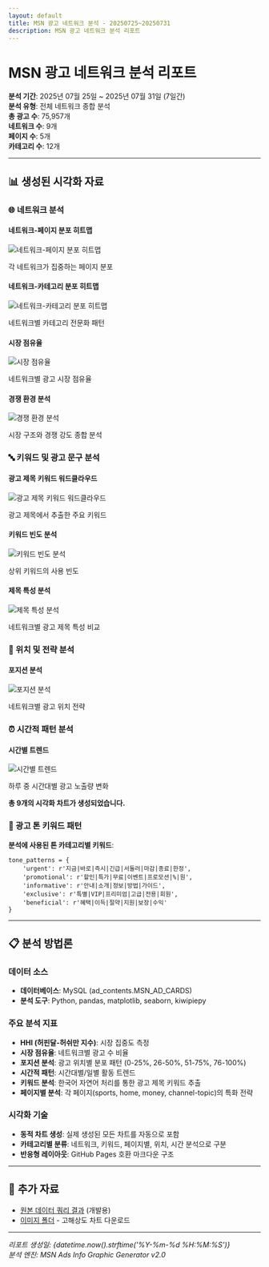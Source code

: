 ```yaml
---
layout: default
title: MSN 광고 네트워크 분석 - 20250725~20250731
description: MSN 광고 네트워크 분석 리포트
---
```


# MSN 광고 네트워크 분석 리포트

**분석 기간**: 2025년 07월 25일 ~ 2025년 07월 31일 (7일간)  
**분석 유형**: 전체 네트워크 종합 분석  
**총 광고 수**: 75,957개  
**네트워크 수**: 9개  
**페이지 수**: 5개  
**카테고리 수**: 12개  

---

## 📊 생성된 시각화 자료


### 🌐 네트워크 분석

#### 네트워크-페이지 분포 히트맵

![네트워크-페이지 분포 히트맵](images/network_page_heatmap_2025-07-25_2025-07-31.png)

각 네트워크가 집중하는 페이지 분포

#### 네트워크-카테고리 분포 히트맵

![네트워크-카테고리 분포 히트맵](images/network_category_heatmap_2025-07-25_2025-07-31.png)

네트워크별 카테고리 전문화 패턴

#### 시장 점유율

![시장 점유율](images/market_share_pie_2025-07-25_2025-07-31.png)

네트워크별 광고 시장 점유율

#### 경쟁 환경 분석

![경쟁 환경 분석](images/competitive_analysis_2025-07-25_2025-07-31.png)

시장 구조와 경쟁 강도 종합 분석


### 🔤 키워드 및 광고 문구 분석

#### 광고 제목 키워드 워드클라우드

![광고 제목 키워드 워드클라우드](images/title_wordcloud_2025-07-25_2025-07-31.png)

광고 제목에서 추출한 주요 키워드

#### 키워드 빈도 분석

![키워드 빈도 분석](images/keyword_frequency_2025-07-25_2025-07-31.png)

상위 키워드의 사용 빈도

#### 제목 특성 분석

![제목 특성 분석](images/title_characteristics_2025-07-25_2025-07-31.png)

네트워크별 광고 제목 특성 비교


### 📍 위치 및 전략 분석

#### 포지션 분석

![포지션 분석](images/position_analysis_2025-07-25_2025-07-31.png)

네트워크별 광고 위치 전략


### ⏰ 시간적 패턴 분석

#### 시간별 트렌드

![시간별 트렌드](images/hourly_trend_2025-07-25_2025-07-31.png)

하루 중 시간대별 광고 노출량 변화


**총 9개의 시각화 차트가 생성되었습니다.**

### 📖 광고 톤 키워드 패턴

**분석에 사용된 톤 카테고리별 키워드**:

```
tone_patterns = {
    'urgent': r'지금|바로|즉시|긴급|서둘러|마감|종료|한정',
    'promotional': r'할인|특가|무료|이벤트|프로모션|%|원',
    'informative': r'안내|소개|정보|방법|가이드',
    'exclusive': r'특별|VIP|프리미엄|고급|전용|회원',
    'beneficial': r'혜택|이득|절약|지원|보장|수익'
}
```

---

## 📋 분석 방법론

### 데이터 소스
- **데이터베이스**: MySQL (ad_contents.MSN_AD_CARDS)
- **분석 도구**: Python, pandas, matplotlib, seaborn, kiwipiepy

### 주요 분석 지표
- **HHI (허핀달-허쉬만 지수)**: 시장 집중도 측정
- **시장 점유율**: 네트워크별 광고 수 비율  
- **포지션 분석**: 광고 위치별 분포 패턴 (0-25%, 26-50%, 51-75%, 76-100%)
- **시간적 패턴**: 시간대별/일별 활동 트렌드
- **키워드 분석**: 한국어 자연어 처리를 통한 광고 제목 키워드 추출
- **페이지별 분석**: 각 페이지(sports, home, money, channel-topic)의 특화 전략

### 시각화 기술
- **동적 차트 생성**: 실제 생성된 모든 차트를 자동으로 포함
- **카테고리별 분류**: 네트워크, 키워드, 페이지별, 위치, 시간 분석으로 구분
- **반응형 레이아웃**: GitHub Pages 호환 마크다운 구조

---

## 🔗 추가 자료

- [원본 데이터 쿼리 결과](./raw_data_summary.json) (개발용)
- [이미지 폴더](./images/) - 고해상도 차트 다운로드

---

*리포트 생성일: {datetime.now().strftime('%Y-%m-%d %H:%M:%S')}*  
*분석 엔진: MSN Ads Info Graphic Generator v2.0*  

